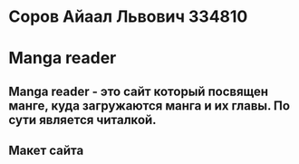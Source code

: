 # Соров Айаал Львович 334810
# Manga reader
## Manga reader - это сайт который посвящен манге, куда загружаются манга и их главы. По сути является читалкой.
## Макет сайта
